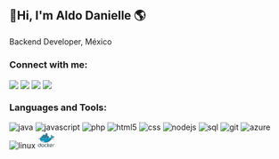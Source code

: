 ## 👋Hi, I'm Aldo Danielle 🌎

Backend Developer, México
<!--
**aldodanielle/aldodanielle** is a ✨ _special_ ✨ repository because its `README.md` (this file) appears on your GitHub profile.


Here are some ideas to get you started:

- 🔭 I’m currently working on ...
- 🌱 I’m currently learning ...
- 👯 I’m looking to collaborate on ...
- 🤔 I’m looking for help with ...
- 💬 Ask me about ...
- 📫 How to reach me: ...
- 😄 Pronouns: ...
- ⚡ Fun fact: ...
-->

<!-- Agregar imagenes --> 
<h3 align="left">Connect with me:</h3>
<p align="left">
	<a href="https://www.linkedin.com/in/aldodanielle"><img align="center" src="https://cdn-icons-png.flaticon.com/128/3536/3536505.png"  height="30" /></a>
	<a href="https://twitter.com/aldodanielle_"><img align="center" src="https://cdn-icons-png.flaticon.com/128/5968/5968830.png" height="30" /></a>
	<a href="https://instagram.com/aldodanielle" ><img align="center" src="https://cdn-icons-png.flaticon.com/128/2111/2111463.png" height="30" /></a>
	<a href="aldodanielle@outlook.com" ><img align="center" src="https://cdn-icons-png.flaticon.com/128/732/732223.png" height="30" /></a>
</p>

<!-- Agregar imagenes --> 
<h3 align="left">Languages and Tools:</h3>
<p align="left">
	<img src="https://cdn-icons-png.flaticon.com/128/226/226777.png" alt="java" height="30" /></a>
	<img src="https://cdn-icons-png.flaticon.com/128/5968/5968292.png" alt="javascript" height="30" /></a>
 	<img src="https://cdn-icons-png.flaticon.com/128/5968/5968332.png" alt="php" height="30" /></a>
  	<img src="https://cdn-icons-png.flaticon.com/128/5968/5968267.png" alt="html5" height="30" /></a>
   	<img src="https://cdn-icons-png.flaticon.com/128/5968/5968242.png" alt="css" height="30" /></a>
   	<img src="https://cdn-icons-png.flaticon.com/128/919/919825.png" alt="nodejs" height="30" /></a>
	<img src="https://cdn-icons-png.flaticon.com/128/2772/2772128.png" alt="sql" height="30" /></a>
 	<img src="https://cdn-icons-png.flaticon.com/128/4494/4494740.png" alt="git" height="30" /></a>
	<img src="https://cdn-icons-png.flaticon.com/128/873/873107.png" alt="azure" height="30" /></a>
	<img src="https://cdn-icons-png.flaticon.com/128/6124/6124995.png" alt="linux" height="30" /></a>
	<img src="https://raw.githubusercontent.com/devicons/devicon/master/icons/docker/docker-original-wordmark.svg" alt="docker" height="30" /></a>
</p> 
